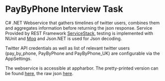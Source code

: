 PayByPhone Interview Task
===========================

C# .NET Webservice that gathers timelines of twitter users, combines them and aggregates information before returning the json response. Service Provided by REST Framework [ServiceStack](http://www.servicestack.net/), testing is implemented with NUnit and [Moq](https://github.com/Moq) and Json.NET is used for Json decoding.

Twitter API credentials as well as list of relevant twitter users (pay_by_phone, PayByPhone and PayByPhone_UK) are configurable via the AppSettings. 

The webservice is accessible at appharbor. The pretty-printed version can be found [here](http://pbptweetaggr.apphb.com/tweetSummary), the raw json [here](http://pbptweetaggr.apphb.com/tweetSummary?format=json).
